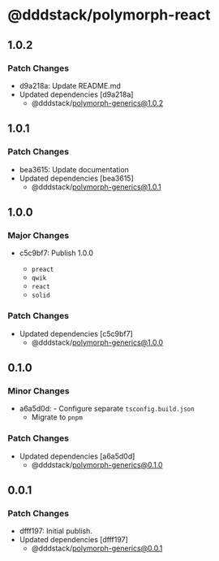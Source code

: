 # @dddstack/polymorph-react

## 1.0.2

### Patch Changes

- d9a218a: Update README.md
- Updated dependencies [d9a218a]
  - @dddstack/polymorph-generics@1.0.2

## 1.0.1

### Patch Changes

- bea3615: Update documentation
- Updated dependencies [bea3615]
  - @dddstack/polymorph-generics@1.0.1

## 1.0.0

### Major Changes

- c5c9bf7: Publish 1.0.0

  - `preact`
  - `qwik`
  - `react`
  - `solid`

### Patch Changes

- Updated dependencies [c5c9bf7]
  - @dddstack/polymorph-generics@1.0.0

## 0.1.0

### Minor Changes

- a6a5d0d: - Configure separate `tsconfig.build.json`
  - Migrate to `pnpm`

### Patch Changes

- Updated dependencies [a6a5d0d]
  - @dddstack/polymorph-generics@0.1.0

## 0.0.1

### Patch Changes

- dfff197: Initial publish.
- Updated dependencies [dfff197]
  - @dddstack/polymorph-generics@0.0.1

